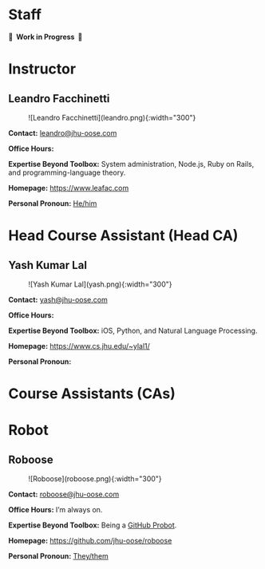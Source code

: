 Staff
=====

**🚧  Work in Progress  🚧**

Instructor
==========

Leandro Facchinetti
-------------------

<figure markdown="1">
![Leandro Facchinetti](leandro.png){:width="300"}
</figure>

**Contact:** <leandro@jhu-oose.com>

**Office Hours:** <!-- TODO: -->

**Expertise Beyond Toolbox:** System administration, Node.js, Ruby on Rails, and programming-language theory.

**Homepage:** <https://www.leafac.com>

**Personal Pronoun:** [He/him](https://www.mypronouns.org/he-him)

Head Course Assistant (Head CA)
===============================

Yash Kumar Lal
--------------

<figure markdown="1">
![Yash Kumar Lal](yash.png){:width="300"}
</figure>

**Contact:** <yash@jhu-oose.com>

**Office Hours:** <!-- TODO: -->

**Expertise Beyond Toolbox:** iOS, Python, and Natural Language Processing.

**Homepage:** <https://www.cs.jhu.edu/~ylal1/>

**Personal Pronoun:** <!-- TODO: -->

Course Assistants (CAs)
=======================

<!-- TODO: -->

Robot
=====

Roboose
-------

<figure markdown="1">
![Roboose](roboose.png){:width="300"}
</figure>

**Contact:** <roboose@jhu-oose.com>

**Office Hours:** I’m always on.

**Expertise Beyond Toolbox:** Being a [GitHub Probot](https://probot.github.io).

**Homepage:** <https://github.com/jhu-oose/roboose>

**Personal Pronoun:** [They/them](https://www.mypronouns.org/they-them)

